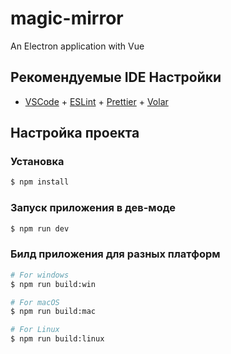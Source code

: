 # magic-mirror

An Electron application with Vue

## Рекомендуемые IDE Настройки

- [VSCode](https://code.visualstudio.com/) + [ESLint](https://marketplace.visualstudio.com/items?itemName=dbaeumer.vscode-eslint) + [Prettier](https://marketplace.visualstudio.com/items?itemName=esbenp.prettier-vscode) + [Volar](https://marketplace.visualstudio.com/items?itemName=Vue.volar)

## Настройка проекта

### Установка

```bash
$ npm install
```

### Запуск приложения в дев-моде

```bash
$ npm run dev
```

### Билд приложения для разных платформ

```bash
# For windows
$ npm run build:win

# For macOS
$ npm run build:mac

# For Linux
$ npm run build:linux
```
